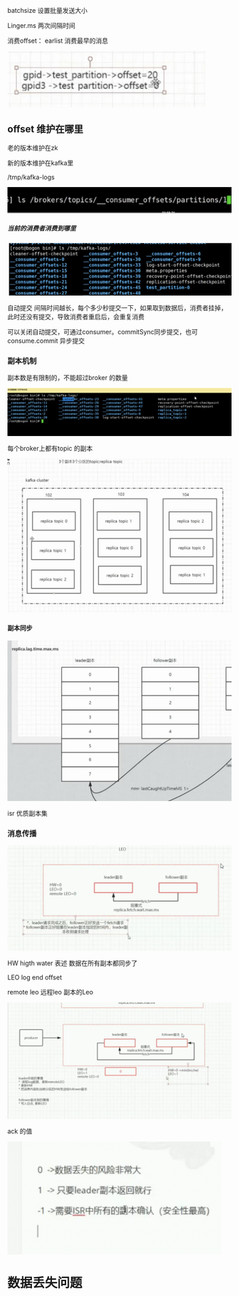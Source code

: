 batchsize  设置批量发送大小

 Linger.ms 两次间隔时间

消费offset：  earlist  消费最早的消息

 ![image-20201011164557823](assets/image-20201011164557823.png)



## offset  维护在哪里

老的版本维护在zk

新的版本维护在kafka里

/tmp/kafka-logs

![image-20201011165455244](assets/image-20201011165455244.png)

##### 当前的消费者消费到哪里

![image-20201011164752398](assets/image-20201011164752398.png) 



自动提交 间隔时间越长，每个多少秒提交一下，如果取到数据后，消费者挂掉，此时还没有提交，导致消费者重启后，会重复消费

可以关闭自动提交，可通过consumer。commitSync同步提交，也可  consume.commit 异步提交



### 副本机制

副本数是有限制的，不能超过broker 的数量



![image-20201011170428486](assets/image-20201011170428486.png)



每个broker上都有topic 的副本



![image-20201011170449173](assets/image-20201011170449173.png)



#### 副本同步

![image-20201011173503692](assets/image-20201011173503692.png)



isr  优质副本集



### 消息传播

![image-20201011192250284](assets/image-20201011192250284.png)



HW  higth water  表述 数据在所有副本都同步了

LEO  log end offset  

remote leo  远程leo 副本的Leo

![image-20201011213609319](assets/image-20201011213609319.png)

 ack 的值

![image-20201011214013422](assets/image-20201011214013422.png)

# 数据丢失问题

